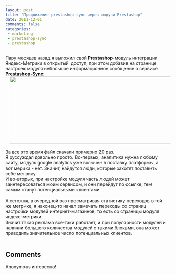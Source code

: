 ```yaml
---
layout: post
title: "Продвижение prestashop-sync через модули Prestashop"
date: 2011-12-01
comments: false
categories:
 - marketing
 - prestashop-sync
 - prestashop
---
```



Пару месяцев назад я выложил свой <b>Prestashop</b>-модуль интеграции Яндекс-Метрики в открытый &nbsp;доступ, при этом добавив на странице настроек модуля небольшое информационное сообщение о сервисе <b><a href="http://prestashop-sync.com/">Prestashop-Sync</a></b>:<br /><a href="http://4.bp.blogspot.com/-hE0bophm6q0/TtlZ9gHo5LI/AAAAAAAADFs/kOxsgoKahck/s1600/metrika_adv.png" imageanchor="1" style="margin-left: 1em; margin-right: 1em;"><img border="0" height="211" src="http://4.bp.blogspot.com/-hE0bophm6q0/TtlZ9gHo5LI/AAAAAAAADFs/kOxsgoKahck/s640/metrika_adv.png" width="640" /></a></div><br /><br /></div>За все это время файл скачали примерно 20 раз.<br />Я руссуждал довольно просто.&nbsp;Во-первых, аналитика нужна любому сайту, модуль google analytics уже включен в поставку платформы, а вот мерика - нет. Значит, найдутся люди, которые захотят поставить себе метрику.<br />И во-вторых, при настройке модуля часть людей может заинтересоваться моим сервисом, и они перейдут по ссылке, тем самым станут потенциальными клиентами.<br /><br />А сегожня, в очередной раз просматривая статистику переходов в той же метрике, я наконец-то начал замечать переходы со страниц настройки модулей интернет-магазинов, то есть со страницы модуля яндекс-метрики.<br />Значит такая реклама все-таки работает, и при популярности модулей и наличии большого количества модулей с такими блоками,&nbsp;она может приводить значительное число потенциальных клиентов.<br /><br /></div></div></div><h2>Comments</h2>


Anonymous
интересно!
